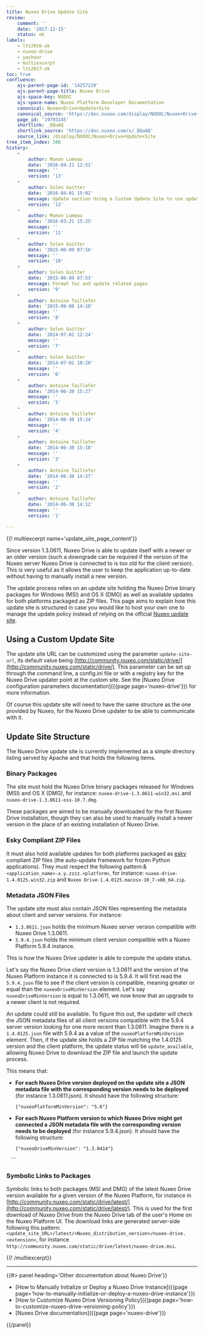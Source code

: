 ```yaml
---
title: Nuxeo Drive Update Site
review:
    comment: ''
    date: '2017-12-15'
    status: ok
labels:
    - lts2016-ok
    - nuxeo-drive
    - yachour
    - multiexcerpt
    - lts2017-ok
toc: true
confluence:
    ajs-parent-page-id: '14257229'
    ajs-parent-page-title: Nuxeo Drive
    ajs-space-key: NXDOC
    ajs-space-name: Nuxeo Platform Developer Documentation
    canonical: Nuxeo+Drive+Update+Site
    canonical_source: 'https://doc.nuxeo.com/display/NXDOC/Nuxeo+Drive+Update+Site'
    page_id: '19793145'
    shortlink: _QQuAQ
    shortlink_source: 'https://doc.nuxeo.com/x/_QQuAQ'
    source_link: /display/NXDOC/Nuxeo+Drive+Update+Site
tree_item_index: 300
history:
    -
        author: Manon Lumeau
        date: '2016-04-21 12:51'
        message: ''
        version: '13'
    -
        author: Solen Guitter
        date: '2016-04-01 15:02'
        message: Update section Using a Custom Update Site to use update-site-url instead of org.nuxeo.drive.update.site.url
        version: '12'
    -
        author: Manon Lumeau
        date: '2016-03-21 15:25'
        message: ''
        version: '11'
    -
        author: Solen Guitter
        date: '2015-06-09 07:56'
        message: ''
        version: '10'
    -
        author: Solen Guitter
        date: '2015-06-09 07:53'
        message: Format toc and update related pages
        version: '9'
    -
        author: Antoine Taillefer
        date: '2015-06-08 14:18'
        message: ''
        version: '8'
    -
        author: Solen Guitter
        date: '2014-07-01 12:24'
        message: ''
        version: '7'
    -
        author: Solen Guitter
        date: '2014-07-01 10:20'
        message: ''
        version: '6'
    -
        author: Antoine Taillefer
        date: '2014-06-30 15:27'
        message: ''
        version: '5'
    -
        author: Antoine Taillefer
        date: '2014-06-30 15:24'
        message: ''
        version: '4'
    -
        author: Antoine Taillefer
        date: '2014-06-30 15:18'
        message: ''
        version: '3'
    -
        author: Antoine Taillefer
        date: '2014-06-30 14:57'
        message: ''
        version: '2'
    -
        author: Antoine Taillefer
        date: '2014-06-30 14:12'
        message: ''
        version: '1'

---
```

{{! multiexcerpt name='update_site_page_content'}}

Since version 1.3.0611, Nuxeo Drive is able to update itself with a newer or an older version (such a downgrade can be required if the version of the Nuxeo server Nuxeo Drive is connected to is too old for the client version). This is very useful as it allows the user to keep the application up-to-date without having to manually install a new version.

The update process relies on an update site holding the Nuxeo Drive binary packages for Windows (MSI) and OS X (DMG) as well as available updates for both platforms packaged as ZIP files. This page aims to explain how this update site is structured in case you would like to host your own one to manage the update policy instead of relying on the official [Nuxeo update site](http://community.nuxeo.com/static/drive/).

## Using a Custom Update Site

The update site URL can be customized using the parameter `update-site-url`, its default value being [http://community.nuxeo.com/static/drive/](http://community.nuxeo.com/static/drive/). This parameter can be set up through the command line, a config.ini file or with a registry key for the Nuxeo Drive updater point at the custom site. See the [Nuxeo Drive configuration parameters documentation]({{page page='nuxeo-drive'}}) for more information.

Of course this update site will need to have the same structure as the one provided by Nuxeo, for the Nuxeo Drive updater to be able to communicate with it.

## Update Site Structure

The Nuxeo Drive update site is currently implemented as a simple directory listing served by Apache and that holds the following items.

### Binary Packages

The site must hold the Nuxeo Drive binary packages released for Windows (MSI) and OS X (DMG), for instance: `nuxeo-drive-1.3.0611-win32.msi` and `nuxeo-drive-1.3.0611-osx-10.7.dmg`.

These packages are aimed to be manually downloaded for the first Nuxeo Drive installation, though they can also be used to manually install a newer version in the place of an existing installation of Nuxeo Drive.

### Esky Compliant ZIP Files

It must also hold available updates for both platforms packaged as [esky](https://pypi.python.org/pypi/esky) compliant ZIP files (the auto-update framework for frozen Python applications). They must respect the following pattern:& `<application_name>-x.y.zzzz.<platform>`, for instance: `nuxeo-drive-1.4.0125.win32.zip` and `Nuxeo Drive-1.4.0125.macosx-10_7-x86_64.zip`.

### Metadata JSON Files

The update site must also contain JSON files representing the metadata about client and server versions. For instance:

*   `1.3.0611.json` holds the minimum Nuxeo server version compatible with Nuxeo Drive 1.3.0611.
*   `5.9.4.json` holds the minimum client version compatible with a Nuxeo Platform 5.9.4 instance.

This is how the Nuxeo Drive updater is able to compute the update status.

Let's say the Nuxeo Drive client version is 1.3.0611 and the version of the Nuxeo Platform instance it is connected to is 5.9.4\. It will first read the `5.9.4.json` file to see if the client version is compatible, meaning greater or equal than the `nuxeoDriveMinVersion` element. Let's say `nuxeoDriveMinVersion` is equal to 1.3.0611, we now know that an upgrade to a newer client is not required.

An update could still be available. To figure this out, the updater will check the JSON metadata files of all client versions compatible with the 5.9.4 server version looking for one more recent than 1.3.0611\. Imagine there is a `1.4.0125.json` file with 5.9.4 as a value of the `nuxeoPlatformMinVersion` element. Then, if the update site holds a ZIP file matching the 1.4.0125 version and the client platform, the update status will be `update_available`, allowing Nuxeo Drive to download the ZIP file and launch the update process.

This means that:

*   **For each Nuxeo Drive version deployed on the update site a JSON metadata file with the corresponding version needs to be deployed** (for instance 1.3.0611.json). It should have the following structure:

    ```
    {"nuxeoPlatformMinVersion": "5.6"}
    ```

*   **For each Nuxeo Platform version to which Nuxeo Drive might get connected a JSON metadata file with the corresponding version needs to be deployed** (for instance 5.9.4.json). It should have the following structure:

    ```
    {"nuxeoDriveMinVersion": "1.3.0414"}
    ```

### Symbolic Links to Packages

Symbolic links to both packages (MSI and DMG) of the latest Nuxeo Drive version available for a given version of the Nuxeo Platform, for instance in [http://community.nuxeo.com/static/drive/latest/](http://community.nuxeo.com/static/drive/latest/). This is used for the first download of Nuxeo Drive from the Nuxeo Drive tab of the user's Home on the Nuxeo Platform UI. The download links are generated server-side following this pattern: `<update_site_URL>/latest/<Nuxeo_distribution_version>/nuxeo-drive.<extension>`, for instance `http://community.nuxeo.com/static/drive/latest/nuxeo-drive.msi`.

{{! /multiexcerpt}}

* * *

<div class="row" data-equalizer data-equalize-on="medium"><div class="column medium-6">{{#> panel heading='Other documentation about Nuxeo Drive'}}

- [How to Manually Initialize or Deploy a Nuxeo Drive Instance]({{page page='how-to-manually-initialize-or-deploy-a-nuxeo-drive-instance'}})
- [How to Customize Nuxeo Drive Versioning Policy]({{page page='how-to-customize-nuxeo-drive-versioning-policy'}})
- [Nuxeo Drive documentation]({{page page='nuxeo-drive'}})

{{/panel}}</div><div class="column medium-6">

&nbsp;

</div></div>
